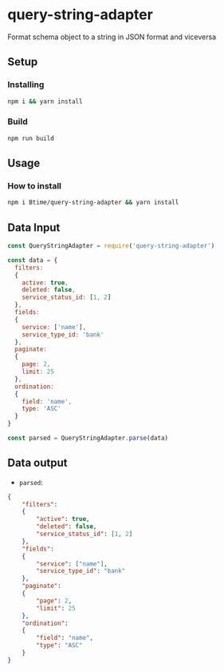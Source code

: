 # query-string-adapter
Format schema object to a string in JSON format and viceversa

## Setup

### Installing

```bash
npm i && yarn install
```

### Build

```bash
npm run build
```

## Usage

### How to install

```bash
npm i Btime/query-string-adapter && yarn install
```

## Data Input

```js
const QueryStringAdapter = require('query-string-adapter')

const data = {
  filters:
  {
    active: true,
    deleted: false,
    service_status_id: [1, 2]
  },
  fields:
  {
    service: ['name'],
    service_type_id: 'bank'
  },
  paginate:
  {
    page: 2,
    limit: 25
  },
  ordination:
  {
    field: 'name',
    type: 'ASC'
  }
}

const parsed = QueryStringAdapter.parse(data)
```

## Data output

- `parsed`:

```json
{
    "filters":
    {
        "active": true,
        "deleted": false,
        "service_status_id": [1, 2]
    },
    "fields":
    {
        "service": ["name"],
        "service_type_id": "bank"
    },
    "paginate":
    {
        "page": 2,
        "limit": 25
    },
    "ordination":
    {
        "field": "name",
        "type": "ASC"
    }
}
```
